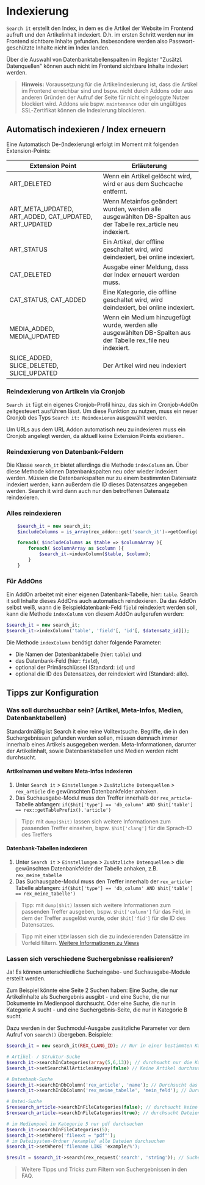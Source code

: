 # Indexierung

`Search it` erstellt den Index, in dem es die Artikel der Website im Frontend aufruft und den Artikelinhalt indexiert.
D.h. im ersten Schritt werden nur im Frontend sichtbare Inhalte gefunden. Insbesondere werden also Passwort-geschützte Inhalte nicht im Index landen.

Über die Auswahl von Datenbanktabellenspalten im Register "Zusätzl. Datenquellen" können auch nicht im Frontend sichtbare Inhalte indexiert werden.

> **Hinweis:** Voraussetzung für die Artikelindexierung ist, dass die Artikel im Frontend erreichbar sind und bspw. nicht durch Addons oder aus anderen Gründen der Aufruf der Seite für nicht eingeloggte Nutzer blockiert wird. Addons wie bspw. `maintenance` oder ein ungültiges SSL-Zertifikat können die Indexierung blockieren.

## Automatisch indexieren / Index erneuern

Eine Automatisch De-(Indexierung) erfolgt im Moment mit folgenden Extension-Points:

Extension Point | Erläuterung
------ | ------
ART_DELETED|Wenn ein Artikel gelöscht wird, wird er aus dem Suchcache entfernt.
ART_META_UPDATED, ART_ADDED, CAT_UPDATED, ART_UPDATED|Wenn Metainfos geändert wurden, werden alle ausgewählten DB-Spalten aus der Tabelle rex_article neu indexiert.
ART_STATUS| Ein Artikel, der offline geschaltet wird, wird deindexiert, bei online indexiert.
CAT_DELETED| Ausgabe einer Meldung, dass der Index erneuert werden muss.
CAT_STATUS, CAT_ADDED| Eine Kategorie, die offline geschaltet wird, wird deindexiert, bei online indexiert.
MEDIA_ADDED, MEDIA_UPDATED|Wenn ein Medium hinzugefügt wurde, werden alle ausgewählten DB-Spalten aus der Tabelle rex_file neu indexiert.
SLICE_ADDED, SLICE_DELETED, SLICE_UPDATED|Der Artikel wird neu indexiert


### Reindexierung von Artikeln via Cronjob

`Search it` fügt ein eigenes Cronjob-Profil hinzu, das sich im Cronjob-AddOn zeitgesteuert ausführen lässt. Um diese Funktion zu nutzen, muss ein neuer Cronjob des Typs `Search it: Reindexieren` ausgewählt werden.

Um URLs aus dem URL Addon automatisch neu zu indexieren muss ein Cronjob angelegt werden, da aktuell keine Extension Points existieren..

### Reindexierung von Datenbank-Feldern

Die Klasse `search_it` bietet allerdings die Methode `indexColumn` an. Über diese Methode können Datenbankspalten neu oder wieder indexiert werden. Müssen die Datenbankspalten nur zu einem bestimmten Datensatz indexiert werden, kann außerdem die ID dieses Datensatzes angegeben werden. Search it wird dann auch nur den betroffenen Datensatz reindexieren.

### Alles reindexieren

```php
    $search_it = new search_it;
    $includeColumns = is_array(rex_addon::get('search_it')->getConfig('include')) ? rex_addon::get('search_it')->getConfig('include') : array();

    foreach( $includeColumns as $table => $columnArray ){
        foreach( $columnArray as $column ){
            $search_it->indexColumn($table, $column);
        }
    }
```

### Für AddOns

Ein AddOn arbeitet mit einer eigenen Datenbank-Tabelle, hier: `table`. Search it soll Inhalte dieses AddOns auch automatisch reindexieren. Da das AddOn selbst weiß, wann die Beispieldatenbank-Feld `field` reindexiert werden soll, kann die Methode `indexColumn` von diesem AddOn aufgerufen werden:

```php
$search_it = new search_it;
$search_it->indexColumn('table', 'field'[, 'id'[, $datensatz_id]]);
```

Die Methode `indexColumn` benötigt daher folgende Parameter:

* Die Namen der Datenbanktabelle (hier: `table`) und
* das Datenbank-Feld (hier: `field`),
* optional der Primärschlüssel (Standard: `id`) und
* optional die ID des Datensatzes, der reindexiert wird (Standard: alle).

## Tipps zur Konfiguration

### Was soll durchsuchbar sein? (Artikel, Meta-Infos, Medien, Datenbanktabellen)

Standardmäßig ist Search it eine reine Volltextsuche. Begriffe, die in den Suchergebnissen gefunden werden sollen, müssen demnach immer innerhalb eines Artikels ausgegeben werden. Meta-Informationen, darunter der Artikelinhalt, sowie Datenbanktabellen und Medien werden nicht durchsucht.

#### Artikelnamen und weitere Meta-Infos indexieren

1. Unter `Search it` > `Einstellungen` > `Zusätzliche Datenquellen` > `rex_article` die gewünschten Datenbankfelder anhaken.
2. Das Suchausgabe-Modul muss den Treffer innerhalb der `rex_article`-Tabelle abfangen: `if($hit['type'] == 'db_column' AND $hit['table'] == rex::getTablePrefix().'article')`

> Tipp: mit `dump($hit)` lassen sich weitere Informationen zum passenden Treffer einsehen, bspw. `$hit['clang']` für die Sprach-ID des Treffers

#### Datenbank-Tabellen indexieren

1. Unter `Search it` > `Einstellungen` > `Zusätzliche Datenquellen` > die gewünschten Datenbankfelder der Tabelle anhaken, z.B. `rex_meine_tabelle`
2. Das Suchausgabe-Modul muss den Treffer innerhalb der `rex_article`-Tabelle abfangen: `if($hit['type'] == 'db_column' AND $hit['table'] == rex_meine_tabelle')`

> Tipp: mit `dump($hit)` lassen sich weitere Informationen zum passenden Treffer ausgeben, bspw. `$hit['column']` für das Feld, in dem der Treffer ausgelöst wurde, oder `$hit['fid']` für die ID des Datensatzes.

> Tipp mit einer `VIEW` lassen sich die zu indexierenden Datensätze im Vorfeld filtern. [Weitere Informationen zu Views](https://de.wikibooks.org/wiki/Einf%C3%BChrung_in_SQL:_Erstellen_von_Views)

### Lassen sich verschiedene Suchergebnisse realisieren?

Ja! Es können unterschiedliche Sucheingabe- und Suchausgabe-Module erstellt werden.

Zum Beispiel könnte eine Seite 2 Suchen haben: Eine Suche, die nur Artikelinhalte als Suchergebnis ausgibt - und eine Suche, die nur Dokumente im Medienpool durchsucht. Oder eine Suche, die nur in Kategorie A sucht - und eine Suchergebnis-Seite, die nur in Kategorie B sucht.

Dazu werden in der Suchmodul-Ausgabe zusätzliche Parameter vor dem Aufruf von `search()` übergeben. Beispiele:

```php
$search_it = new search_it(REX_CLANG_ID); // Nur in einer bestimmten Kategorie suchen

# Artikel- / Struktur-Suche
$search_it->searchInCategories(array(5,6,13)); // durchsucht nur die Kategorien 5, 6 und 13, oder
$search_it->setSearchAllArticlesAnyway(false) // Keine Artikel durchsuchen
```

```php
# Datenbank-Suche
$search_it->searchInDbColumn('rex_article', 'name'); // Durchsucht das Meta-Info-Feld "name" (dieses muss in den Search it-Einstellungen unter "Zusätzliche Datenquellen" markiert sein!)
$search_it->searchInDbColumn('rex_meine_tabelle', 'mein_feld'); // Durchsucht das Feld "mein_feld" (dieses muss in den Search it-Einstellungen unter "Zusätzliche Datenquellen" markiert sein!)
```

```php
# Datei-Suche
$rexsearch_article->searchInFileCategories(false); // durchsucht keine Dateien
$rexsearch_article->searchInFileCategories(true); // durchsucht Dateien
```

```php
# im Medienpool in Kategorie 5 nur pdf durchsuchen
$search_it->searchInFileCategories(5);
$search_it->setWhere('fileext = "pdf"');
# im Dateisystem-Ordner /example/ alle Dateien durchsuchen
$search_it->setWhere('filename LIKE 'example/%');
```

```php
$result = $search_it->search(rex_request('search', 'string')); // Suche ausführen.
```


> Weitere Tipps und Tricks zum Filtern von Suchergebnissen in den FAQ.
